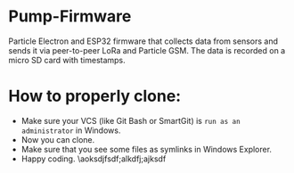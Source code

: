 # Pump-Firmware
Particle Electron and ESP32 firmware that collects data from sensors and sends it via peer-to-peer LoRa and Particle GSM. The data is recorded on a micro SD card with timestamps.
# How to properly clone:
* Make sure your VCS (like Git Bash or SmartGit) is `run as an administrator` in Windows.
* Now you can clone.
* Make sure that you see some files as symlinks in Windows Explorer.
* Happy coding.
\aoksdjfsdf;alkdfj;ajksdf

